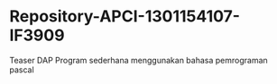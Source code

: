 # Repository-APCI-1301154107-IF3909
 Teaser DAP 
 Program sederhana menggunakan bahasa pemrograman pascal
